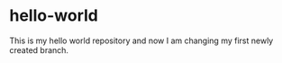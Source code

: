 # hello-world
This is my hello world repository and now I am changing my first newly created branch.

